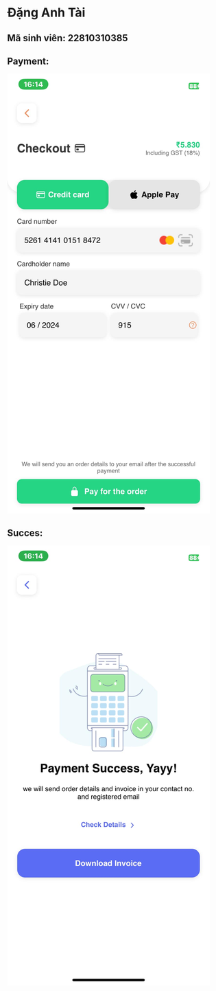 # Đặng Anh Tài
## Mã sinh viên: 22810310385
## Payment:
![](anh_th2.jpg)
## Succes:
![](anh_th3.jpg)
